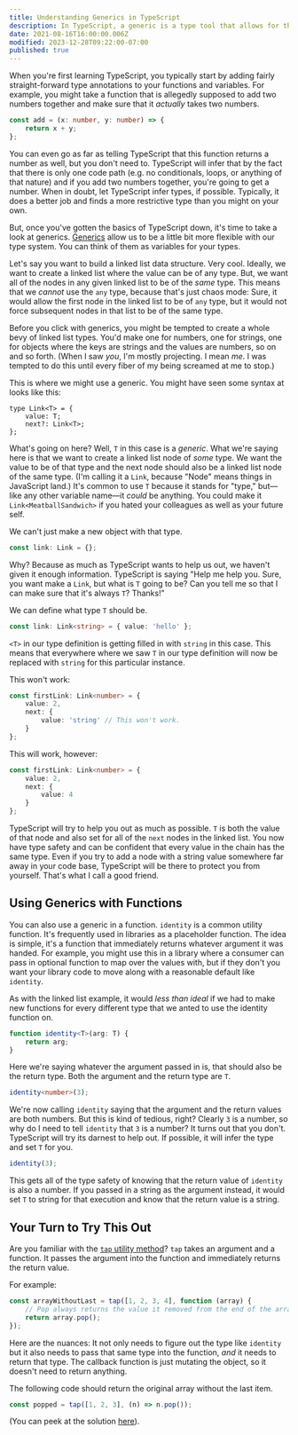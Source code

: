 ```yaml
---
title: Understanding Generics in TypeScript
description: In TypeScript, a generic is a type tool that allows for the creation of reusable components that can work with a variety of types rather than a single one.
date: 2021-08-16T16:00:00.006Z
modified: 2023-12-28T09:22:00-07:00
published: true
---
```


When you're first learning TypeScript, you typically start by adding fairly straight-forward type annotations to your functions and variables. For example, you might take a function that is allegedly supposed to add two numbers together and make sure that it _actually_ takes two numbers.

```ts
const add = (x: number, y: number) => {
	return x + y;
};
```

You can even go as far as telling TypeScript that this function returns a number as well, but you don't need to. TypeScript will infer that by the fact that there is only one code path (e.g. no conditionals, loops, or anything of that nature) and if you add two numbers together, you're going to get a number. When in doubt, let TypeScript infer types, if possible. Typically, it does a better job and finds a more restrictive type than you might on your own.

But, once you've gotten the basics of TypeScript down, it's time to take a look at generics. [Generics][gen] allow us to be a little bit more flexible with our type system. You can think of them as variables for your types.

[gen]: https://www.typescriptlang.org/docs/handbook/2/generics.html

Let's say you want to build a linked list data structure. Very cool. Ideally, we want to create a linked list where the value can be of any type. But, we want all of the nodes in any given linked list to be of the _same_ type. This means that we _cannot_ use the `any` type, because that's just chaos mode: Sure, it would allow the first node in the linked list to be of `any` type, but it would not force subsequent nodes in that list to be of the same type.

Before you click with generics, you might be tempted to create a whole bevy of linked list types. You'd make one for numbers, one for strings, one for objects where the keys are strings and the values are numbers, so on and so forth. (When I saw _you_, I'm mostly projecting. I mean _me_. I was tempted to do this until every fiber of my being screamed at me to stop.)

This is where we might use a generic. You might have seen some syntax at looks like this:

```tsx
type Link<T> = {
	value: T;
	next?: Link<T>;
};
```

What's going on here? Well, `T` in this case is a _generic_. What we're saying here is that we want to create a linked list node of _some_ type. We want the value to be of that type and the next node should also be a linked list node of the same type. (I'm calling it a `Link`, because "Node" means things in JavaScript land.) It's common to use `T` because it stands for "type," but—like any other variable name—it _could_ be anything. You could make it `Link<MeatballSandwich>` if you hated your colleagues as well as your future self.

We can't just make a new object with that type.

```ts
const link: Link = {};
```

Why? Because as much as TypeScript wants to help us out, we haven't given it enough information. TypeScript is saying "Help me help you. Sure, you want make a `Link`, but what is `T` going to be? Can you tell me so that I can make sure that it's always `T`? Thanks!"

We can define what type `T` should be.

```ts
const link: Link<string> = { value: 'hello' };
```

`<T>` in our type definition is getting filled in with `string` in this case. This means that everywhere where we saw `T` in our type definition will now be replaced with `string` for this particular instance.

This won't work:

```ts
const firstLink: Link<number> = {
	value: 2,
	next: {
		value: 'string' // This won't work.
	}
};
```

This will work, however:

```ts
const firstLink: Link<number> = {
	value: 2,
	next: {
		value: 4
	}
};
```

TypeScript will try to help you out as much as possible. `T` is both the value of that node and also set for all of the `next` nodes in the linked list. You now have type safety and can be confident that every value in the chain has the same type. Even if you try to add a node with a string value somewhere far away in your code base, TypeScript will be there to protect you from yourself. That's what I call a good friend.

## Using Generics with Functions

You can also use a generic in a function. `identity` is a common utility function. It's frequently used in libraries as a placeholder function. The idea is simple, it's a function that immediately returns whatever argument it was handed. For example, you might use this in a library where a consumer can pass in optional function to map over the values with, but if they don't you want your library code to move along with a reasonable default like `identity`.

As with the linked list example, it would _less than ideal_ if we had to make new functions for every different type that we anted to use the identity function on.

```ts
function identity<T>(arg: T) {
	return arg;
}
```

Here we're saying whatever the argument passed in is, that should also be the return type. Both the argument and the return type are `T`.

```ts
identity<number>(3);
```

We're now calling `identity` saying that the argument and the return values are both numbers. But this is kind of tedious, right? Clearly `3` is a number, so why do I need to tell `identity` that `3` is a number? It turns out that you don't. TypeScript will try its darnest to help out. If possible, it will infer the type and set `T` for you.

```ts
identity(3);
```

This gets all of the type safety of knowing that the return value of `identity` is also a number. If you passed in a string as the argument instead, it would set `T` to string for that execution and know that the return value is a string.

## Your Turn to Try This Out

Are you familiar with the [`tap` utility method](https://lodash.com/docs/#tap)? `tap` takes an argument and a function. It passes the argument into the function and immediately returns the return value.

For example:

```js
const arrayWithoutLast = tap([1, 2, 3, 4], function (array) {
	// Pop always returns the value it removed from the end of the array.
	return array.pop();
});
```

Here are the nuances: It not only needs to figure out the type like `identity` but it also needs to pass that same type into the function, _and_ it needs to return that type. The callback function is just mutating the object, so it doesn't need to return anything.

The following code should return the original array without the last item.

```ts
const popped = tap([1, 2, 3], (n) => n.pop());
```

(You can peek at the solution [here](https://gist.github.com/stevekinney/d14cbaff3e0aa8ee3e1dcf96837af1ca)).
